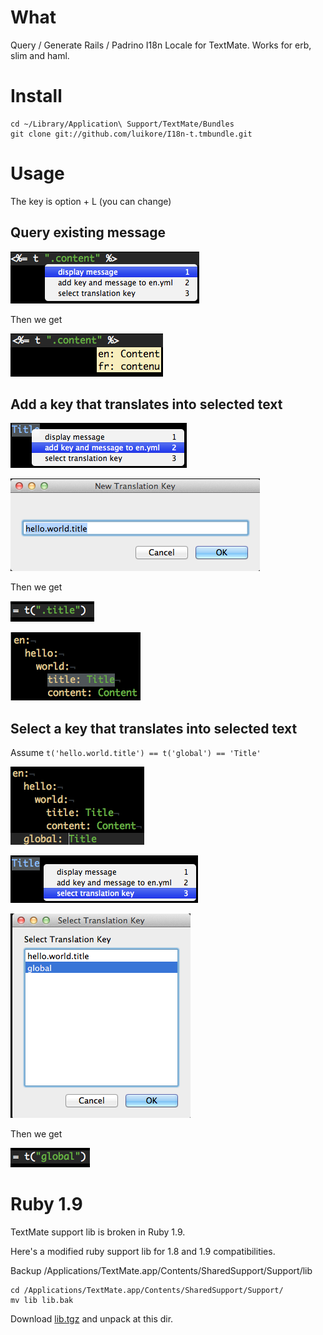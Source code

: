 # What

Query / Generate Rails / Padrino I18n Locale for TextMate. Works for erb, slim and haml.

# Install

    cd ~/Library/Application\ Support/TextMate/Bundles
    git clone git://github.com/luikore/I18n-t.tmbundle.git

# Usage

The key is option + L (you can change)

## Query existing message

![Usage](http://github.com/luikore/I18n-t.tmbundle/raw/master/ScreenShots/1-1.png "Usage")

Then we get

![Usage](http://github.com/luikore/I18n-t.tmbundle/raw/master/ScreenShots/1-2.png "Usage")

## Add a key that translates into selected text

![Usage](http://github.com/luikore/I18n-t.tmbundle/raw/master/ScreenShots/2-1.png "Usage")

![Usage](http://github.com/luikore/I18n-t.tmbundle/raw/master/ScreenShots/2-2.png "Usage")

Then we get

![Usage](http://github.com/luikore/I18n-t.tmbundle/raw/master/ScreenShots/2-3.png "Usage")

![Usage](http://github.com/luikore/I18n-t.tmbundle/raw/master/ScreenShots/2-4.png "Usage")

## Select a key that translates into selected text

Assume `t('hello.world.title') == t('global') == 'Title'`

![Usage](http://github.com/luikore/I18n-t.tmbundle/raw/master/ScreenShots/3-1.png "Usage")

![Usage](http://github.com/luikore/I18n-t.tmbundle/raw/master/ScreenShots/3-2.png "Usage")

![Usage](http://github.com/luikore/I18n-t.tmbundle/raw/master/ScreenShots/3-3.png "Usage")

Then we get

![Usage](http://github.com/luikore/I18n-t.tmbundle/raw/master/ScreenShots/3-4.png "Usage")

# Ruby 1.9

TextMate support lib is broken in Ruby 1.9.

Here's a modified ruby support lib for 1.8 and 1.9 compatibilities.

Backup /Applications/TextMate.app/Contents/SharedSupport/Support/lib

    cd /Applications/TextMate.app/Contents/SharedSupport/Support/
    mv lib lib.bak

Download [lib.tgz](https://github.com/downloads/luikore/I18n-t.tmbundle/lib.tgz) and unpack  at this dir.
